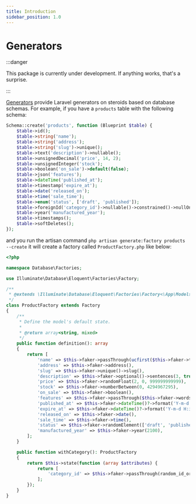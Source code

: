 ```yaml
---
title: Introduction
sidebar_position: 1.0
---
```


# Generators

:::danger

This package is currently under development. If anything works, that's a surprise.

:::

[Generators](https://github.com/Javaabu/generators) provide Laravel generators on steroids based on database schemas.
For example, if you have a `products` table with the following schema:

```php
Schema::create('products', function (Blueprint $table) {
    $table->id();
    $table->string('name');
    $table->string('address');
    $table->string('slug')->unique();
    $table->text('description')->nullable();
    $table->unsignedDecimal('price', 14, 2);
    $table->unsignedInteger('stock');
    $table->boolean('on_sale')->default(false);
    $table->json('features');
    $table->dateTime('published_at');
    $table->timestamp('expire_at');
    $table->date('released_on');
    $table->time('sale_time');
    $table->enum('status', ['draft', 'published']);
    $table->foreignId('category_id')->nullable()->constrained()->nullOnDelete();
    $table->year('manufactured_year');
    $table->timestamps();
    $table->softDeletes();
});
```

and you run the artisan command `php artisan generate:factory products --create` it will create a factory called `ProductFactory.php` like below:

```php
<?php

namespace Database\Factories;

use Illuminate\Database\Eloquent\Factories\Factory;

/**
 * @extends \Illuminate\Database\Eloquent\Factories\Factory<\App\Models\Product>
 */
class ProductFactory extends Factory
{
    /**
     * Define the model's default state.
     *
     * @return array<string, mixed>
     */
    public function definition(): array
    {
        return [
            'name' => $this->faker->passThrough(ucfirst($this->faker->text(255))),
            'address' => $this->faker->address(),
            'slug' => $this->faker->unique()->slug(),
            'description' => $this->faker->optional()->sentences(3, true),
            'price' => $this->faker->randomFloat(2, 0, 999999999999),
            'stock' => $this->faker->numberBetween(0, 4294967295),
            'on_sale' => $this->faker->boolean(),
            'features' => $this->faker->passThrough($this->faker->words()),
            'published_at' => $this->faker->dateTime()?->format('Y-m-d H:i'),
            'expire_at' => $this->faker->dateTime()?->format('Y-m-d H:i'),
            'released_on' => $this->faker->date(),
            'sale_time' => $this->faker->time(),
            'status' => $this->faker->randomElement(['draft', 'published']),
            'manufactured_year' => $this->faker->year(2100),
        ];
    }

    public function withCategory(): ProductFactory
    {
        return $this->state(function (array $attributes) {
            return [
                'category_id' => $this->faker->passThrough(random_id_or_generate(\App\Models\Category::class, 'id')),
            ];
        });
    }
}

```

